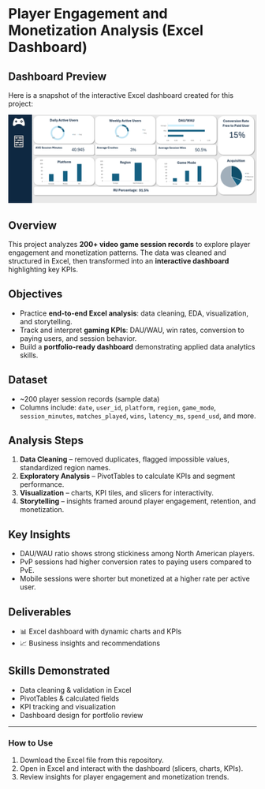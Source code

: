 # Player Engagement and Monetization Analysis (Excel Dashboard)

## Dashboard Preview

Here is a snapshot of the interactive Excel dashboard created for this project:

![Dashboard Screenshot](Dashboard.png)

## Overview
This project analyzes **200+ video game session records** to explore player engagement and monetization patterns. The data was cleaned and structured in Excel, then transformed into an **interactive dashboard** highlighting key KPIs.

## Objectives
- Practice **end-to-end Excel analysis**: data cleaning, EDA, visualization, and storytelling.  
- Track and interpret **gaming KPIs**: DAU/WAU, win rates, conversion to paying users, and session behavior.  
- Build a **portfolio-ready dashboard** demonstrating applied data analytics skills.  

## Dataset
- ~200 player session records (sample data)  
- Columns include: `date`, `user_id`, `platform`, `region`, `game_mode`, `session_minutes`, `matches_played`, `wins`, `latency_ms`, `spend_usd`, and more.  

## Analysis Steps
1. **Data Cleaning** – removed duplicates, flagged impossible values, standardized region names.  
2. **Exploratory Analysis** – PivotTables to calculate KPIs and segment performance.  
3. **Visualization** – charts, KPI tiles, and slicers for interactivity.  
4. **Storytelling** – insights framed around player engagement, retention, and monetization.  

## Key Insights
- DAU/WAU ratio shows strong stickiness among North American players.  
- PvP sessions had higher conversion rates to paying users compared to PvE.  
- Mobile sessions were shorter but monetized at a higher rate per active user.  

## Deliverables
- 📊 Excel dashboard with dynamic charts and KPIs  
- 📈 Business insights and recommendations  

## Skills Demonstrated
- Data cleaning & validation in Excel  
- PivotTables & calculated fields  
- KPI tracking and visualization  
- Dashboard design for portfolio review  

---

### How to Use
1. Download the Excel file from this repository.  
2. Open in Excel and interact with the dashboard (slicers, charts, KPIs).  
3. Review insights for player engagement and monetization trends.  
